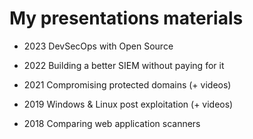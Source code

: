 # My presentations materials

* 2023 DevSecOps with Open Source

* 2022 Building a better SIEM without paying for it

* 2021 Compromising protected domains (+ videos)

* 2019 Windows & Linux post exploitation (+ videos)

* 2018 Comparing web application scanners


